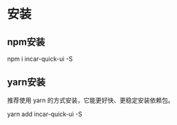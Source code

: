 # 安装

## npm安装

npm i incar-quick-ui -S

## yarn安装

推荐使用 yarn 的方式安装，它能更好快、更稳定安装依赖包。

yarn add incar-quick-ui -S
